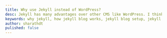 ```yaml
---
title: Why use Jekyll instead of WordPress?
desc: Jekyll has many advantages over other CMS like WordPress. I think having a local copy of all your posts gives you a secure feeling which isn't possible in WordPress. Moreover I can customize my Jekyll blog however I want to but for WordPress, you have to stick with a theme. 
keywords: why jekyll, how jekyll blog works, jekyll blog setup, jekyll working
author: sharathdt
pulished: false
---
```


<img alt="" title="" itemprop="thumbnailUrl" src="/">

